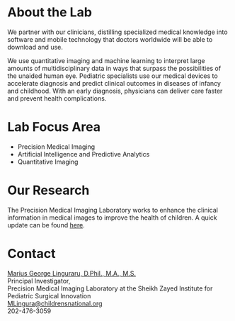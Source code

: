 # About the Lab

We partner with our clinicians, distilling specialized medical knowledge into software and mobile technology that doctors worldwide will be able to download and use.

We use quantitative imaging and machine learning to interpret large amounts of multidisciplinary data in ways that surpass the possibilities of the unaided human eye. Pediatric specialists use our medical devices to accelerate diagnosis and predict clinical outcomes in diseases of infancy and childhood. With an early diagnosis, physicians can deliver care faster and prevent health complications.

# Lab Focus Area

- Precision Medical Imaging
- Artificial Intelligence and Predictive Analytics
- Quantitative Imaging

# Our Research

The Precision Medical Imaging Laboratory works to enhance the clinical information in medical images to improve the health of children. A quick update can be found [here](https://childrensnational.org/research/labs/precision-medical/research).

# Contact

[Marius George Linguraru, D.Phil., M.A., M.S.](https://childrensnational.org/research/people/marius-george-linguraru)<br>
Principal Investigator,<br>
Precision Medical Imaging Laboratory at the Sheikh Zayed Institute for Pediatric Surgical Innovation<br>
MLingura@childrensnational.org<br>
202-476-3059
